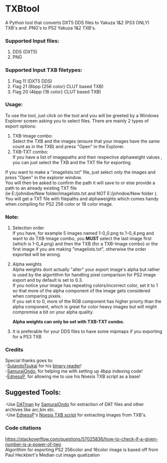 # TXBtool
A Python tool that converts DXT5 DDS files to Yakuza 1&2 (PS3 ONLY) TXB's and .PNG's to PS2 Yakuza 1&2 TXB's.

### Supported Input files:
1) DDS (DXT5)
2) PNG

### Supported Input TXB filetypes:
1) Flag 11 (DXT5 DDS)
2) Flag 21 (8bpp {256 color} CLUT based TXB)
3) Flag 20 (4bpp {16 color} CLUT based TXB)

### Usage:

To use the tool, just click on the tool and you will be greeted by a Windows Explorer screen asking you to select files.
There are mainly 2 types of export options:

1) TXB-Image combo:\
   Select the TXB and the images (ensure that your images have the same count as in the TXB) and press "Open" in the Explorer.
2) TXB-TXT combo:\
  If you have a list of imagepaths and their respective alphaweight values , you can just select the TXB and the TXT file for exporting.

If you want to make a "imagelists.txt" file, just select only the images and press "Open" in the explorer window.\
You will then be asked to confirm the path it will save to or else provide a path to an already existing TXT file\
(ie E:/johndoe/New folder/imagelists.txt and NOT E:/johndoe/New folder ). \
You will get a TXT file with filepaths and alphaweights which comes handy when compiling for PS2 256 color or 16 color image.

### Note:
  1) Selection order\
     If you have, for example 5 images named 1-0_0.png to 1-0_4.png and want to do TXB-Image combo, you **MUST** select the last image first (which is 1-0_4.png) and then the TXB (for  a TXB-Image combo) or the first image if you are making "imagelists.txt", otherwise the order exported will be wrong.

  2) Alpha weights\
     Alpha weights dont actually "alter" your export image's alpha but rather is used by the algortithm for handling pixel comparison for PS2 image export and by default is set to 0.3.\
     If you notice your image has repeating colors/incorrect color, set it to 1 so that more of the alpha component of the image gets considered when comparing pixels.\
     If you set it to 0, more of the RGB component has higher priorty than the alpha component, which is great for color heavy images but will might compromise a bit on your alpha quality.
     
     **Alpha weights can only be set with TXB-TXT combo.**
   3) It is preferable for your DDS files to have some mipmaps if you exporting for a PS3 TXB
     
### Credits
   Special thanks goes to:\
  -[SutandoTsukai](https://github.com/mosamadeeb) for his [binary reader](https://github.com/mosamadeeb/PyBinaryReader)!\
  -[SamuraiOndo](https://github.com/SamuraiOndo), for helping me with setting up 4bpp indexing code!\
  -[EdnessP](https://github.com/EdnessP), for allowing me to use his Noesis TXB script as a base!

## Suggested Tools:
   -Use [DATman](https://github.com/SamuraiOndo/DATMan) by [SamuraiOndo](https://github.com/SamuraiOndo) for extraction of DAT files and other archives like arc,bin etc.\
   -Use [EdnessP](https://github.com/EdnessP)'s [Noesis TXB script](https://github.com/EdnessP/scripts/blob/main/other/tex_Yakuza.py) for extracting images from TXB's.
  
### Code citations
  https://stackoverflow.com/questions/57025836/how-to-check-if-a-given-number-is-a-power-of-two \
  Algorithim for exporting PS2 256color and 16color image is based off from Paul Heckbert's Median cut image quatization

